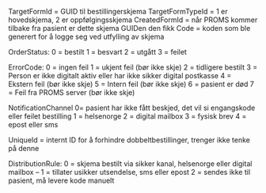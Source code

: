 TargetFormId =  GUID til bestillingerskjema
TargetFormTypeId =  1 er hovedskjema, 2 er oppfølgingsskjema
CreatedFormId = når PROMS kommer tilbake fra pasient er dette skjema GUIDen den fikk
Code =  koden som ble generert for å logge seg ved utfylling av skjema

OrderStatus:
0 = bestilt
1 = besvart
2 = utgått
3 = feilet

ErrorCode:
0 = ingen feil
1 = ukjent feil (bør ikke skje)
2 = tidligere  bestilt
3 = Person er ikke digitalt aktiv eller har ikke sikker digital postkasse
4 = Ekstern feil (bør ikke skje)
5 = Intern feil (bør ikke skje)
6 = pasient er død
7 = Feil fra PROMS server (bør ikke skje)

NotificationChannel
0= pasient har ikke fått beskjed, det vil si engangskode eller feilet bestilling
1 = helsenorge
2 = digital mailbox
3 = fysisk brev
4 = epost eller sms

UniqueId = internt ID for å forhindre dobbeltbestillinger, trenger ikke tenke på denne

DistributionRule:
0 = skjema bestilt via sikker kanal, helsenorge eller digital mailbox –
1 = tillater usikker utsendelse, sms eller epost 
2 = sendes ikke til pasient, må levere kode manuelt
